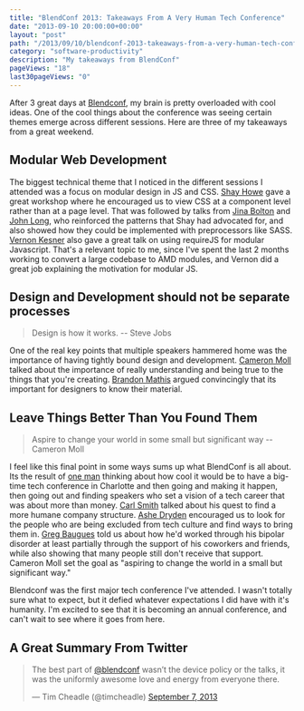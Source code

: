 ```yaml
---
title: "BlendConf 2013: Takeaways From A Very Human Tech Conference"
date: "2013-09-10 20:00:00+00:00"
layout: "post"
path: "/2013/09/10/blendconf-2013-takeaways-from-a-very-human-tech-conference"
category: "software-productivity"
description: "My takeaways from BlendConf"
pageViews: "18"
last30pageViews: "0"
---
```


After 3 great days at [Blendconf][blendconf], my brain is pretty overloaded with cool ideas. One of the cool things about the conference was seeing certain themes emerge across different sessions.  Here are three of my takeaways from a great weekend.

## Modular Web Development

The biggest technical theme that I noticed in the different sessions I attended was a focus on modular design in JS and CSS. [Shay Howe][shay] gave a great workshop where he encouraged us to view CSS at a component level rather than at a page level.  That was followed by talks from [Jina Bolton][bolton] and [John Long][long], who reinforced the patterns that Shay had advocated for, and also showed how they could be implemented with preprocessors like SASS. [Vernon Kesner][kesner] also gave a great talk on using requireJS for modular Javascript.  That's a relevant topic to me, since I've spent the last 2 months working to convert a large codebase to AMD modules, and Vernon did a great job explaining the motivation for modular JS.

## Design and Development should not be separate processes

> Design is how it works. -- Steve Jobs

One of the real key points that multiple speakers hammered home was the importance of having tightly bound design and development.  [Cameron Moll][moll] talked about the importance of really understanding and being true to the things that you're creating.  [Brandon Mathis][brandon] argued convincingly that its important for designers to know their material.

## Leave Things Better Than You Found Them

> Aspire to change your world in some small but significant way --Cameron Moll

I feel like this final point in some ways sums up what BlendConf is all about.  Its the result of [one man][berman] thinking about how cool it would be to have a big-time tech conference in Charlotte and then going and making it happen, then going out and finding speakers who set a vision of a tech career that was about more than money.  [Carl Smith][carl] talked about his quest to find a more humane company structure.  [Ashe Dryden][ashe] encouraged us to look for the people who are being excluded from tech culture and find ways to bring them in. [Greg Baugues][bauges] told us about how he'd worked through his bipolar disorder at least partially through the support of his coworkers and friends, while also showing that many people still don't receive that support. Cameron Moll set the goal as "aspiring to change the world in a small but significant way."

Blendconf was the first major tech conference I've attended.  I wasn't totally sure what to expect, but it defied whatever expectations I did have with it's humanity. I'm excited to see that it is becoming an annual conference, and can't wait to see where it goes from here.

## A Great Summary From Twitter

<div>
<blockquote class="twitter-tweet"><p>The best part of <a
href="https://twitter.com/blendconf">@blendconf</a> wasn’t the device
policy or the talks, it was the uniformly awesome love and energy from
everyone there.</p>&mdash; Tim Cheadle (@timcheadle) <a
href="https://twitter.com/timcheadle/statuses/376491690791817217">September
7, 2013</a></blockquote>
</div>


[blendconf]:http://blendconf.com/
[shay]:https://twitter.com/shayhowe
[bolton]:https://twitter.com/jina
[long]: http://wiseheartdesign.com/
[kesner]:https://twitter.com/vernonk
[moll]:https://twitter.com/cameronmoll
[brandon]:https://twitter.com/imathis
[berman]:https://twitter.com/bermonpainter
[carl]:https://twitter.com/carlsmith
[ashe]:https://twitter.com/ashedryden
[bauges]:https://twitter.com/greggyb
